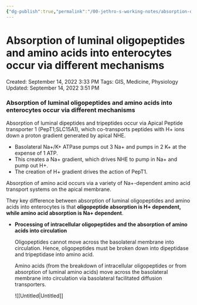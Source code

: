 ```yaml
---
{"dg-publish":true,"permalink":"/00-jethro-s-working-notes/absorption-of-luminal-oligopeptides-and-amino-acid/","dgPassFrontmatter":true}
---
```



# Absorption of luminal oligopeptides and amino acids into enterocytes occur via different mechanisms

Created: September 14, 2022 3:33 PM
Tags: GIS, Medicine, Physiology
Updated: September 14, 2022 3:51 PM

### Absorption of luminal oligopeptides and amino acids into enterocytes occur via different mechanisms

Absorption of luminal dipeptides and tripeptides occur via Apical Peptide transporter 1 (PepT1;SLC15A1), which co-transports peptides with H+ ions down a proton gradient generated by apical NHE.

- Basolateral Na+/K+ ATPase pumps out 3 Na+ and pumps in 2 K+ at the expense of 1 ATP.
- This creates a Na+ gradient, which drives NHE to pump in Na+ and pump out H+.
- The creation of H+ gradient drives the action of PepT1.

Absorption of amino acid occurs via a variety of Na+-dependent amino acid transport systems on the apical membrane.

They key difference between absorption of luminal oligopeptides and amino acids into enterocytes is that **oligopeptide absorption is H+ dependent, while amino acid absorption is Na+ dependent**.

- **Processing of intracellular oligopeptides and the absorption of amino acids into circulation**
    
    Oligopeptides cannot move across the basolateral membrane into circulation. Hence, oligopeptides must be broken down into dipeptidase and tripeptidase into amino acid.
    
    Amino acids (from the breakdown of intracellular oligopeptides or from absorption of luminal amino acids) move across the basolateral membrane into circulation via basolateral facilitated diffusion transporters.
    
    ![[Untitled\|Untitled]]